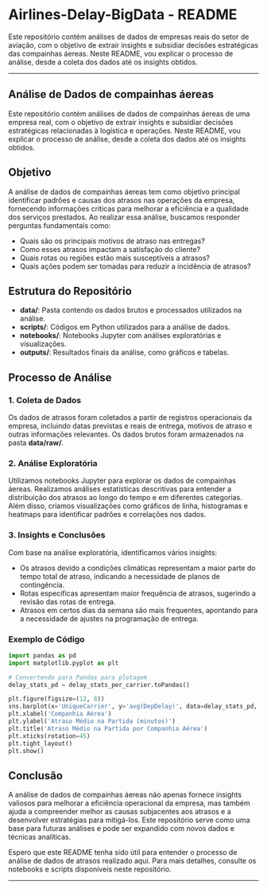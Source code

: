 # Airlines-Delay-BigData - README
 
Este repositório contém análises de dados de empresas reais do setor de aviação, com o objetivo de extrair insights e subsidiar decisões estratégicas das compainhas áereas. Neste README, vou explicar o processo de análise, desde a coleta dos dados até os insights obtidos.

---

## Análise de Dados de compainhas áereas 

Este repositório contém análises de dados de compainhas áereas de uma empresa real, com o objetivo de extrair insights e subsidiar decisões estratégicas relacionadas à logística e operações. Neste README, vou explicar o processo de análise, desde a coleta dos dados até os insights obtidos.

## Objetivo

A análise de dados de compainhas áereas tem como objetivo principal identificar padrões e causas dos atrasos nas operações da empresa, fornecendo informações críticas para melhorar a eficiência e a qualidade dos serviços prestados. Ao realizar essa análise, buscamos responder perguntas fundamentais como:

- Quais são os principais motivos de atraso nas entregas?
- Como esses atrasos impactam a satisfação do cliente?
- Quais rotas ou regiões estão mais susceptíveis a atrasos?
- Quais ações podem ser tomadas para reduzir a incidência de atrasos?

## Estrutura do Repositório

- **data/**: Pasta contendo os dados brutos e processados utilizados na análise.
- **scripts/**: Códigos em Python utilizados para a análise de dados.
- **notebooks/**: Notebooks Jupyter com análises exploratórias e visualizações.
- **outputs/**: Resultados finais da análise, como gráficos e tabelas.

## Processo de Análise

### 1. Coleta de Dados

Os dados de atrasos foram coletados a partir de registros operacionais da empresa, incluindo datas previstas e reais de entrega, motivos de atraso e outras informações relevantes. Os dados brutos foram armazenados na pasta **data/raw/**.

### 2. Análise Exploratória

Utilizamos notebooks Jupyter para explorar os dados de compainhas áereas. Realizamos análises estatísticas descritivas para entender a distribuição dos atrasos ao longo do tempo e em diferentes categorias. Além disso, criamos visualizações como gráficos de linha, histogramas e heatmaps para identificar padrões e correlações nos dados.

### 3. Insights e Conclusões

Com base na análise exploratória, identificamos vários insights:

- Os atrasos devido a condições climáticas representam a maior parte do tempo total de atraso, indicando a necessidade de planos de contingência.
- Rotas específicas apresentam maior frequência de atrasos, sugerindo a revisão das rotas de entrega.
- Atrasos em certos dias da semana são mais frequentes, apontando para a necessidade de ajustes na programação de entrega.

### Exemplo de Código

```python
import pandas as pd
import matplotlib.pyplot as plt

# Convertendo para Pandas para plotagem
delay_stats_pd = delay_stats_per_carrier.toPandas()

plt.figure(figsize=(12, 8))
sns.barplot(x='UniqueCarrier', y='avg(DepDelay)', data=delay_stats_pd, palette='Set2')
plt.xlabel('Companhia Aérea')
plt.ylabel('Atraso Médio na Partida (minutos)')
plt.title('Atraso Médio na Partida por Companhia Aérea')
plt.xticks(rotation=45)
plt.tight_layout()
plt.show()
```

## Conclusão

A análise de dados de compainhas áereas não apenas fornece insights valiosos para melhorar a eficiência operacional da empresa, mas também ajuda a compreender melhor as causas subjacentes aos atrasos e a desenvolver estratégias para mitigá-los. Este repositório serve como uma base para futuras análises e pode ser expandido com novos dados e técnicas analíticas.

Espero que este README tenha sido útil para entender o processo de análise de dados de atrasos realizado aqui. Para mais detalhes, consulte os notebooks e scripts disponíveis neste repositório.

---
